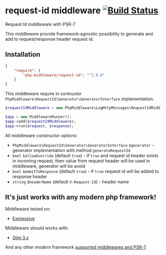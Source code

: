 # request-id middleware [![Build Status](https://travis-ci.org/php-middleware/request-id.svg?branch=master)](https://travis-ci.org/php-middleware/request-id)

Request Id middleware with PSR-7

This middleware provide framework-agnostic possibility to generate and add to request/response header request id.

## Installation

```json
{
    "require": {
        "php-middleware/request-id": "^1.0.0"
    }
}
```

This middleware require in contructor `PhpMiddleware\RequestId\Generator\GeneratorInterface` implementation.

```php
$requestIdMiddleware = new PhpMiddleware\LogHttpMessages\RequestIdMiddleware($generator);

$app = new MiddlewareRunner();
$app->add($requestIdMiddleware);
$app->run($request, $response);
```

All middleware constructor options:

* `PhpMiddleware\RequestId\Generator\GeneratorInterface` `$generator` - generator implementation with method `generateRequestId`
* `bool` `$allowOverride` (default `true`) - if `true` and request id header exists in incoming request, then value from request header will be used in middleware, generator will be avoid
* `bool` `$emmitToResponse` (default `true`) - if `true` request id will be added to response header
* `string` `$headerName` (default `X-Request-Id`) - header name

## It's just works with any modern php framework!

Middleware tested on:
* [Expressive](https://github.com/zendframework/zend-expressive)

Middleware should works with:
* [Slim 3.x](https://github.com/slimphp/Slim)

And any other modern framework [supported middlewares and PSR-7](https://mwop.net/blog/2015-01-08-on-http-middleware-and-psr-7.html).
